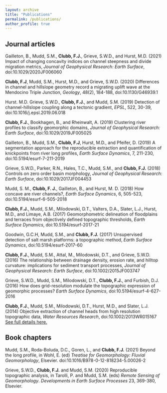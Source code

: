 ```yaml
---
layout: archive
title: "Publications"
permalink: /publications/
author_profile: true
---
```


## Journal articles

Gailleton, B., Mudd, S.M., **Clubb, F.J.**, Grieve, S.W.D., and Hurst, M.D. (2021) Impact of changing concavity indices on channel steepness and divide migration metrics, _Journal of Geophysical Research: Earth Surface_, doi:10.1029/2020JF006060

**Clubb, F.J**, Mudd, S.M., Hurst, M.D., and Grieve, S.W.D. (2020) Differences in channel and hillslope geometry record a migrating uplift wave at the Mendocino Triple Junction, _Geology_, 48(2), 184-188, doi:10.1130/G46939.1

Hurst. M.D. Grieve, S.W.D., **Clubb, F.J.**, and Mudd, S.M. (2019) Detection of channel-hillslope coupling along a tectonic gradient, _EPSL_, 522, 30-39, doi:10.1016/j.epsl.2019.06.018

**Clubb, F.J.**, Bookhagen, B., and Rheinwalt, A. (2019) Clustering river profiles to classify geomorphic domains, _Journal of Geophysical Research: Earth Surface_, doi:10.1029/2019JF005025

Gailleton, B., Mudd, S.M., **Clubb, F.J**, Hurst, M.D., and Pfeifer, D. (2019) A segmentation approach for the reproducible extraction and quantification of knickpoints from river long profiles, _Earth Surface Dynamics_, 7, 211-230, doi:10.5194/esurf-7-211-2019

Grieve, S.W.D., Parker, R.N., Hales, T.C., Mudd, S.M., and **Clubb, F.J.** (2018) Controls on zero order basin morphology, _Journal of Geophysical Research: Earth Surface_, doi:10.1029/2017JF004453

Mudd, S. M., **Clubb, F. J.**, Gailleton, B., and Hurst, M. D. (2018) How concave are river channels?, _Earth Surface Dynamics_, 6, 505-523, doi:10.5194/esurf-6-505-2018

**Clubb, F.J.**, Mudd, S.M., Milodowski, D.T., Valters, D.A., Slater, L.J., Hurst, M.D., and Limaye, A.B. (2017) Geomorphometric delineation of floodplains and terraces from objectively defined topographic thresholds, _Earth Surface Dynamics_, doi:10.5194/esurf-2017-21

Goodwin, G.C.H, Mudd, S.M., and **Clubb, F.J.** (2017) Unsupervised detection of salt marsh platforms: a topographic method, _Earth Surface Dynamics_, doi:10.5194/esurf-2017-60

**Clubb, F.J.**, Mudd, S.M., Attal, M., Milodowski, D.T., and Grieve, S.W.D. (2016) The relationship between drainage density, erosion rate, and hilltop curvature: implications for sediment transport processes, _Journal of Geophysical Research: Earth Surface_, doi:10.1002/2015JF003747

Grieve, S.W.D., Mudd, S.M., Milodowski, D.T., **Clubb, F.J.**, and Furbish, D.J. (2016) How does grid-resolution modulate the topographic expression of geomorphic processes? _Earth Surface Dynamics_, doi:10.5194/esurf-4-627-2016

**Clubb, F.J.**, Mudd, S.M., Milodowski, D.T., Hurst, M.D., and Slater, L.J. (2014) Objective extraction of channel heads from high resolution topographic data, _Water Resources Research_, doi:10.1002/2013WR015167
[See full details here.](https://agupubs.onlinelibrary.wiley.com/doi/full/10.1002/2013WR015167)

## Book chapters

Mudd, S.M., Roda-Boluda, D.C., Goren, L., and **Clubb, F.J.** (2021) Beyond the long profile, in Wohl, E. (ed) _Treatise for Geomorphology: Fluvial Geomorphology_, Elsevier. doi:10.1016/B978-0-12-818234-5.00026-2

Grieve, S.W.D., **Clubb, F.J.** and Mudd, S.M. (2020) Reproducible topographic analysis, in Tarolli, P. and Mudd, S.M. (eds) _Remote Sensing of Geomorphology_. _Developments in Earth Surface Processes_ 23, 369-380, Elsevier.
